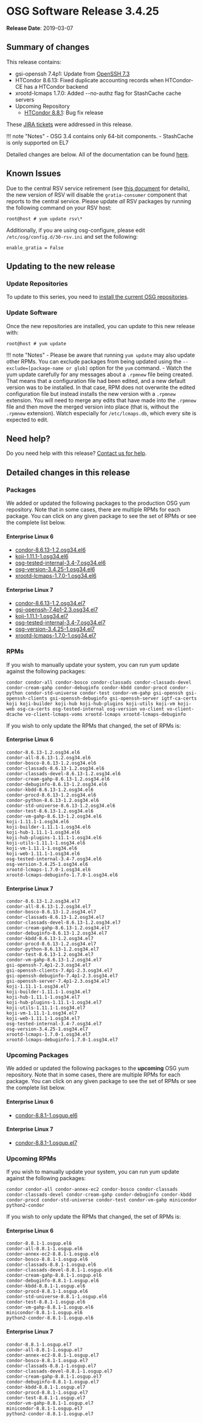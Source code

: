 OSG Software Release 3.4.25
===========================

**Release Date**: 2019-03-07

Summary of changes
------------------

This release contains:

-   gsi-openssh 7.4p1: Update from [OpenSSH 7.3](https://www.openssh.com/txt/release-7.4)
-   HTCondor 8.6.13: Fixed duplicate accounting records when HTCondor-CE has a HTCondor backend
-   xrootd-lcmaps 1.7.0: Added --no-authz flag for StashCache cache servers
-   Upcoming Repository
    -   [HTCondor 8.8.1](https://www-auth.cs.wisc.edu/lists/htcondor-world/2019/msg00001.shtml): Bug fix release

These [JIRA tickets](https://jira.opensciencegrid.org/issues/?jql=project%20%3D%20SOFTWARE%20AND%20fixVersion%20%3D%203.4.25%20ORDER%20BY%20priority%20DESC%2C%20key%20DESC) were addressed in this release.

!!! note "Notes"
    -   OSG 3.4 contains only 64-bit components.
    -   StashCache is only supported on EL7

Detailed changes are below. All of the documentation can be found [here](/index.md).

Known Issues
------------

Due to the central RSV service retirement (see [this document](https://opensciencegrid.org/technology/policy/service-migrations-spring-2018/) for details),
the new version of RSV will disable the `gratia-consumer` component that reports to the central service.
Please update _all_ RSV packages by running the following command on your RSV host:

``` console
root@host # yum update rsv\*
```

Additionally, if you are using osg-configure, please edit `/etc/osg/config.d/30-rsv.ini` and set the following:

``` file
enable_gratia = False
```

Updating to the new release
---------------------------

### Update Repositories

To update to this series, you need to [install the current OSG repositories](/common/yum#install-osg-repositories).

### Update Software

Once the new repositories are installed, you can update to this new release with:

``` console
root@host # yum update
```

!!! note "Notes"
    -   Please be aware that running `yum update` may also update other RPMs. You can exclude packages from being updated using the `--exclude=[package-name or glob]` option for the `yum` command.
    -   Watch the yum update carefully for any messages about a `.rpmnew` file being created. That means that a configuration file had been edited, and a new default version was to be installed. In that case, RPM does not overwrite the edited configuration file but instead installs the new version with a `.rpmnew` extension. You will need to merge any edits that have made into the `.rpmnew` file and then move the merged version into place (that is, without the `.rpmnew` extension). Watch especially for `/etc/lcmaps.db`, which every site is expected to edit.

Need help?
----------

Do you need help with this release? [Contact us for help](/common/help).

Detailed changes in this release
--------------------------------

### Packages

We added or updated the following packages to the production OSG yum repository. Note that in some cases, there are multiple RPMs for each package. You can click on any given package to see the set of RPMs or see the complete list below.

#### Enterprise Linux 6

-   [condor-8.6.13-1.2.osg34.el6](https://koji.chtc.wisc.edu/koji/search?match=glob&type=build&terms=condor-8.6.13-1.2.osg34.el6)
-   [koji-1.11.1-1.osg34.el6](https://koji.chtc.wisc.edu/koji/search?match=glob&type=build&terms=koji-1.11.1-1.osg34.el6)
-   [osg-tested-internal-3.4-7.osg34.el6](https://koji.chtc.wisc.edu/koji/search?match=glob&type=build&terms=osg-tested-internal-3.4-7.osg34.el6)
-   [osg-version-3.4.25-1.osg34.el6](https://koji.chtc.wisc.edu/koji/search?match=glob&type=build&terms=osg-version-3.4.25-1.osg34.el6)
-   [xrootd-lcmaps-1.7.0-1.osg34.el6](https://koji.chtc.wisc.edu/koji/search?match=glob&type=build&terms=xrootd-lcmaps-1.7.0-1.osg34.el6)

#### Enterprise Linux 7

-   [condor-8.6.13-1.2.osg34.el7](https://koji.chtc.wisc.edu/koji/search?match=glob&type=build&terms=condor-8.6.13-1.2.osg34.el7)
-   [gsi-openssh-7.4p1-2.3.osg34.el7](https://koji.chtc.wisc.edu/koji/search?match=glob&type=build&terms=gsi-openssh-7.4p1-2.3.osg34.el7)
-   [koji-1.11.1-1.osg34.el7](https://koji.chtc.wisc.edu/koji/search?match=glob&type=build&terms=koji-1.11.1-1.osg34.el7)
-   [osg-tested-internal-3.4-7.osg34.el7](https://koji.chtc.wisc.edu/koji/search?match=glob&type=build&terms=osg-tested-internal-3.4-7.osg34.el7)
-   [osg-version-3.4.25-1.osg34.el7](https://koji.chtc.wisc.edu/koji/search?match=glob&type=build&terms=osg-version-3.4.25-1.osg34.el7)
-   [xrootd-lcmaps-1.7.0-1.osg34.el7](https://koji.chtc.wisc.edu/koji/search?match=glob&type=build&terms=xrootd-lcmaps-1.7.0-1.osg34.el7)

### RPMs

If you wish to manually update your system, you can run yum update against the following packages:

    condor condor-all condor-bosco condor-classads condor-classads-devel condor-cream-gahp condor-debuginfo condor-kbdd condor-procd condor-python condor-std-universe condor-test condor-vm-gahp gsi-openssh gsi-openssh-clients gsi-openssh-debuginfo gsi-openssh-server igtf-ca-certs koji koji-builder koji-hub koji-hub-plugins koji-utils koji-vm koji-web osg-ca-certs osg-tested-internal osg-version vo-client vo-client-dcache vo-client-lcmaps-voms xrootd-lcmaps xrootd-lcmaps-debuginfo

If you wish to only update the RPMs that changed, the set of RPMs is:

#### Enterprise Linux 6

``` file
condor-8.6.13-1.2.osg34.el6
condor-all-8.6.13-1.2.osg34.el6
condor-bosco-8.6.13-1.2.osg34.el6
condor-classads-8.6.13-1.2.osg34.el6
condor-classads-devel-8.6.13-1.2.osg34.el6
condor-cream-gahp-8.6.13-1.2.osg34.el6
condor-debuginfo-8.6.13-1.2.osg34.el6
condor-kbdd-8.6.13-1.2.osg34.el6
condor-procd-8.6.13-1.2.osg34.el6
condor-python-8.6.13-1.2.osg34.el6
condor-std-universe-8.6.13-1.2.osg34.el6
condor-test-8.6.13-1.2.osg34.el6
condor-vm-gahp-8.6.13-1.2.osg34.el6
koji-1.11.1-1.osg34.el6
koji-builder-1.11.1-1.osg34.el6
koji-hub-1.11.1-1.osg34.el6
koji-hub-plugins-1.11.1-1.osg34.el6
koji-utils-1.11.1-1.osg34.el6
koji-vm-1.11.1-1.osg34.el6
koji-web-1.11.1-1.osg34.el6
osg-tested-internal-3.4-7.osg34.el6
osg-version-3.4.25-1.osg34.el6
xrootd-lcmaps-1.7.0-1.osg34.el6
xrootd-lcmaps-debuginfo-1.7.0-1.osg34.el6
```

#### Enterprise Linux 7

``` file
condor-8.6.13-1.2.osg34.el7
condor-all-8.6.13-1.2.osg34.el7
condor-bosco-8.6.13-1.2.osg34.el7
condor-classads-8.6.13-1.2.osg34.el7
condor-classads-devel-8.6.13-1.2.osg34.el7
condor-cream-gahp-8.6.13-1.2.osg34.el7
condor-debuginfo-8.6.13-1.2.osg34.el7
condor-kbdd-8.6.13-1.2.osg34.el7
condor-procd-8.6.13-1.2.osg34.el7
condor-python-8.6.13-1.2.osg34.el7
condor-test-8.6.13-1.2.osg34.el7
condor-vm-gahp-8.6.13-1.2.osg34.el7
gsi-openssh-7.4p1-2.3.osg34.el7
gsi-openssh-clients-7.4p1-2.3.osg34.el7
gsi-openssh-debuginfo-7.4p1-2.3.osg34.el7
gsi-openssh-server-7.4p1-2.3.osg34.el7
koji-1.11.1-1.osg34.el7
koji-builder-1.11.1-1.osg34.el7
koji-hub-1.11.1-1.osg34.el7
koji-hub-plugins-1.11.1-1.osg34.el7
koji-utils-1.11.1-1.osg34.el7
koji-vm-1.11.1-1.osg34.el7
koji-web-1.11.1-1.osg34.el7
osg-tested-internal-3.4-7.osg34.el7
osg-version-3.4.25-1.osg34.el7
xrootd-lcmaps-1.7.0-1.osg34.el7
xrootd-lcmaps-debuginfo-1.7.0-1.osg34.el7
```

### Upcoming Packages

We added or updated the following packages to the **upcoming** OSG yum repository. Note that in some cases, there are multiple RPMs for each package. You can click on any given package to see the set of RPMs or see the complete list below.

#### Enterprise Linux 6

-   [condor-8.8.1-1.osgup.el6](https://koji.chtc.wisc.edu/koji/search?match=glob&type=build&terms=condor-8.8.1-1.osgup.el6)

#### Enterprise Linux 7

-   [condor-8.8.1-1.osgup.el7](https://koji.chtc.wisc.edu/koji/search?match=glob&type=build&terms=condor-8.8.1-1.osgup.el7)

### Upcoming RPMs

If you wish to manually update your system, you can run yum update against the following packages:

    condor condor-all condor-annex-ec2 condor-bosco condor-classads condor-classads-devel condor-cream-gahp condor-debuginfo condor-kbdd condor-procd condor-std-universe condor-test condor-vm-gahp minicondor python2-condor

If you wish to only update the RPMs that changed, the set of RPMs is:

#### Enterprise Linux 6

``` file
condor-8.8.1-1.osgup.el6
condor-all-8.8.1-1.osgup.el6
condor-annex-ec2-8.8.1-1.osgup.el6
condor-bosco-8.8.1-1.osgup.el6
condor-classads-8.8.1-1.osgup.el6
condor-classads-devel-8.8.1-1.osgup.el6
condor-cream-gahp-8.8.1-1.osgup.el6
condor-debuginfo-8.8.1-1.osgup.el6
condor-kbdd-8.8.1-1.osgup.el6
condor-procd-8.8.1-1.osgup.el6
condor-std-universe-8.8.1-1.osgup.el6
condor-test-8.8.1-1.osgup.el6
condor-vm-gahp-8.8.1-1.osgup.el6
minicondor-8.8.1-1.osgup.el6
python2-condor-8.8.1-1.osgup.el6
```

#### Enterprise Linux 7

``` file
condor-8.8.1-1.osgup.el7
condor-all-8.8.1-1.osgup.el7
condor-annex-ec2-8.8.1-1.osgup.el7
condor-bosco-8.8.1-1.osgup.el7
condor-classads-8.8.1-1.osgup.el7
condor-classads-devel-8.8.1-1.osgup.el7
condor-cream-gahp-8.8.1-1.osgup.el7
condor-debuginfo-8.8.1-1.osgup.el7
condor-kbdd-8.8.1-1.osgup.el7
condor-procd-8.8.1-1.osgup.el7
condor-test-8.8.1-1.osgup.el7
condor-vm-gahp-8.8.1-1.osgup.el7
minicondor-8.8.1-1.osgup.el7
python2-condor-8.8.1-1.osgup.el7
```
